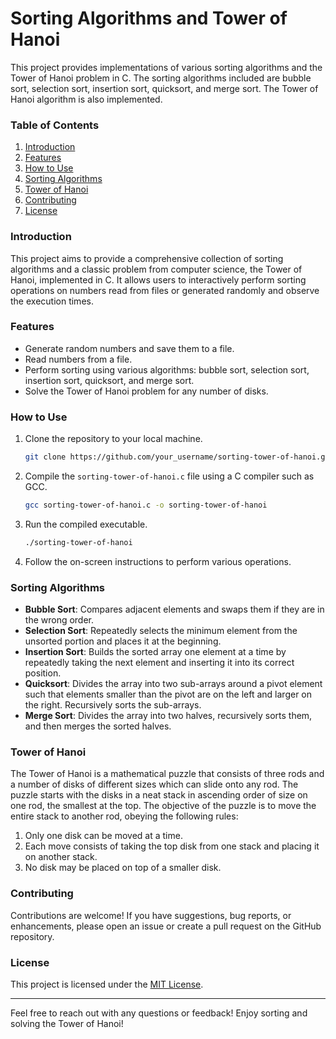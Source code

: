 # Sorting Algorithms and Tower of Hanoi

This project provides implementations of various sorting algorithms and the Tower of Hanoi problem in C. The sorting algorithms included are bubble sort, selection sort, insertion sort, quicksort, and merge sort. The Tower of Hanoi algorithm is also implemented.

### Table of Contents
1. [Introduction](#introduction)
2. [Features](#features)
3. [How to Use](#how-to-use)
4. [Sorting Algorithms](#sorting-algorithms)
5. [Tower of Hanoi](#tower-of-hanoi)
6. [Contributing](#contributing)
7. [License](#license)

### Introduction
This project aims to provide a comprehensive collection of sorting algorithms and a classic problem from computer science, the Tower of Hanoi, implemented in C. It allows users to interactively perform sorting operations on numbers read from files or generated randomly and observe the execution times.

### Features
- Generate random numbers and save them to a file.
- Read numbers from a file.
- Perform sorting using various algorithms: bubble sort, selection sort, insertion sort, quicksort, and merge sort.
- Solve the Tower of Hanoi problem for any number of disks.

### How to Use
1. Clone the repository to your local machine.
   ```bash
   git clone https://github.com/your_username/sorting-tower-of-hanoi.git
   ```
2. Compile the `sorting-tower-of-hanoi.c` file using a C compiler such as GCC.
   ```bash
   gcc sorting-tower-of-hanoi.c -o sorting-tower-of-hanoi
   ```
3. Run the compiled executable.
   ```bash
   ./sorting-tower-of-hanoi
   ```
4. Follow the on-screen instructions to perform various operations.

### Sorting Algorithms
- **Bubble Sort**: Compares adjacent elements and swaps them if they are in the wrong order.
- **Selection Sort**: Repeatedly selects the minimum element from the unsorted portion and places it at the beginning.
- **Insertion Sort**: Builds the sorted array one element at a time by repeatedly taking the next element and inserting it into its correct position.
- **Quicksort**: Divides the array into two sub-arrays around a pivot element such that elements smaller than the pivot are on the left and larger on the right. Recursively sorts the sub-arrays.
- **Merge Sort**: Divides the array into two halves, recursively sorts them, and then merges the sorted halves.

### Tower of Hanoi
The Tower of Hanoi is a mathematical puzzle that consists of three rods and a number of disks of different sizes which can slide onto any rod. The puzzle starts with the disks in a neat stack in ascending order of size on one rod, the smallest at the top. The objective of the puzzle is to move the entire stack to another rod, obeying the following rules:
1. Only one disk can be moved at a time.
2. Each move consists of taking the top disk from one stack and placing it on another stack.
3. No disk may be placed on top of a smaller disk.

### Contributing
Contributions are welcome! If you have suggestions, bug reports, or enhancements, please open an issue or create a pull request on the GitHub repository.

### License
This project is licensed under the [MIT License](LICENSE).

---

Feel free to reach out with any questions or feedback! Enjoy sorting and solving the Tower of Hanoi!
